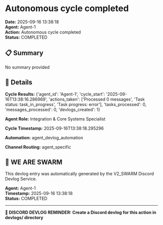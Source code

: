# Autonomous cycle completed

**Date:** 2025-09-16 13:38:18  
**Agent:** Agent-1  
**Action:** Autonomous cycle completed  
**Status:** COMPLETED

## 📋 Summary

No summary provided

## 🎯 Details

**Cycle Results:** {'agent_id': 'Agent-1', 'cycle_start': '2025-09-16T13:38:16.286969', 'actions_taken': ['Processed 0 messages', 'Task status: task_in_progress', 'Task progress: error'], 'tasks_processed': 0, 'messages_processed': 0, 'devlogs_created': 1}

**Agent Role:** Integration & Core Systems Specialist

**Cycle Timestamp:** 2025-09-16T13:38:18.295296

**Automation:** agent_devlog_automation

**Channel Routing:** agent_specific

## 🐝 WE ARE SWARM

This devlog entry was automatically generated by the V2_SWARM Discord Devlog Service.

**Agent:** Agent-1  
**Timestamp:** 2025-09-16 13:38:18  
**Status:** COMPLETED

---

**📝 DISCORD DEVLOG REMINDER: Create a Discord devlog for this action in devlogs/ directory**
